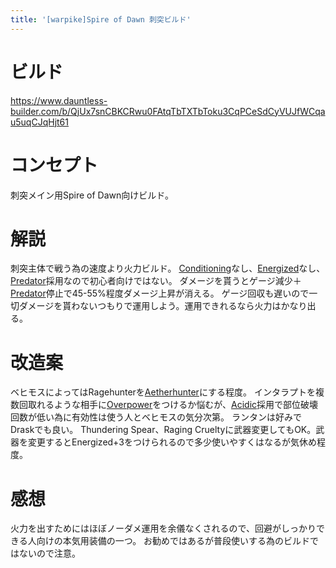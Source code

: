 ```yaml
---
title: '[warpike]Spire of Dawn 刺突ビルド'
---
```

# ビルド
https://www.dauntless-builder.com/b/QjUx7snCBKCRwu0FAtqTbTXTbToku3CqPCeSdCyVUJfWCqau5uqCJqHjt61

# コンセプト
刺突メイン用Spire of Dawn向けビルド。

# 解説
刺突主体で戦う為の速度より火力ビルド。
[Conditioning](/data/パーク/#conditioning)なし、[Energized](/data/パーク/#energized)なし、[Predator](/data/パーク/#predator)採用なので初心者向けではない。
ダメージを貰うとゲージ減少＋[Predator](/data/パーク/#predator)停止で45-55%程度ダメージ上昇が消える。
ゲージ回収も遅いので一切ダメージを貰わないつもりで運用しよう。運用できれるなら火力はかなり出る。

# 改造案
ベヒモスによってはRagehunterを[Aetherhunter](/data/パーク/#aetherhunter)にする程度。
インタラプトを複数回取れるような相手に[Overpower](/data/パーク/#overpower)をつけるか悩むが、[Acidic](/data/パーク/#acidic)採用で部位破壊回数が低い為に有効性は使う人とベヒモスの気分次第。
ランタンは好みでDraskでも良い。
Thundering Spear、Raging Crueltyに武器変更してもOK。武器を変更するとEnergized+3をつけられるので多少使いやすくはなるが気休め程度。

# 感想
火力を出すためにはほぼノーダメ運用を余儀なくされるので、回避がしっかりできる人向けの本気用装備の一つ。
お勧めではあるが普段使いする為のビルドではないので注意。
